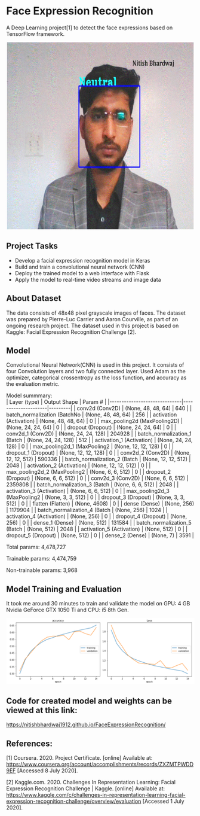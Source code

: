 # Face Expression Recognition
A Deep Learning project[1] to detect the face expressions based on TensorFlow framework.

<p align="center">
  <img width="500" height="500" src="Images\NitishFaceExpression.gif" alt="Sample Face Expression Image">
</p>

## Project Tasks
* Develop a facial expression recognition model in Keras
* Build and train a convolutional neural network (CNN)
* Deploy the trained model to a web interface with Flask
* Apply the model to real-time video streams and image data

## About Dataset
The data consists of 48x48 pixel grayscale images of faces. The dataset was prepared by Pierre-Luc Carrier and Aaron Courville, as part of an ongoing research project. The dataset used in this project is based on Kaggle: Facial Expression Recognition Challenge [2].

## Model
Convolutional Neural Network(CNN) is used in this project. It consists of four Convolution layers and two fully connected layer. Used Adam as the optimizer, categorical crossentropy as the loss function, and accuracy as the evaluation metric.

Model summmary:
  		
| Layer (type)                 | Output Shape        | Param # |
|------------------------------|---------------------|---------|
| conv2d (Conv2D)              | (None, 48, 48, 64)  | 640     |
| batch_normalization (BatchNo | (None, 48, 48, 64)  | 256     |
| activation (Activation)      | (None, 48, 48, 64)  | 0       |
| max_pooling2d (MaxPooling2D) | (None, 24, 24, 64)  | 0       |
| dropout (Dropout)            | (None, 24, 24, 64)  | 0       |
| conv2d_1 (Conv2D)            | (None, 24, 24, 128) | 204928  |
| batch_normalization_1 (Batch | (None, 24, 24, 128) | 512     |
| activation_1 (Activation)    | (None, 24, 24, 128) | 0       |
| max_pooling2d_1 (MaxPooling2 | (None, 12, 12, 128) | 0       |
| dropout_1 (Dropout)          | (None, 12, 12, 128) | 0       |
| conv2d_2 (Conv2D)            | (None, 12, 12, 512) | 590336  |
| batch_normalization_2 (Batch | (None, 12, 12, 512) | 2048    |
| activation_2 (Activation)    | (None, 12, 12, 512) | 0       |
| max_pooling2d_2 (MaxPooling2 | (None, 6, 6, 512)   | 0       |
| dropout_2 (Dropout)          | (None, 6, 6, 512)   | 0       |
| conv2d_3 (Conv2D)            | (None, 6, 6, 512)   | 2359808 |
| batch_normalization_3 (Batch | (None, 6, 6, 512)   | 2048    |
| activation_3 (Activation)    | (None, 6, 6, 512)   | 0       |
| max_pooling2d_3 (MaxPooling2 | (None, 3, 3, 512)   | 0       |
| dropout_3 (Dropout)          | (None, 3, 3, 512)   | 0       |
| flatten (Flatten)            | (None, 4608)        | 0       |
| dense (Dense)                | (None, 256)         | 1179904 |
| batch_normalization_4 (Batch | (None, 256)         | 1024    |
| activation_4 (Activation)    | (None, 256)         | 0       |
| dropout_4 (Dropout)          | (None, 256)         | 0       |
| dense_1 (Dense)              | (None, 512)         | 131584  |
| batch_normalization_5 (Batch | (None, 512)         | 2048    |
| activation_5 (Activation)    | (None, 512)         | 0       |
| dropout_5 (Dropout)          | (None, 512)         | 0       |
| dense_2 (Dense)              | (None, 7)           | 3591    |

Total params: 4,478,727

Trainable params: 4,474,759

Non-trainable params: 3,968

## Model Training and Evaluation
It took me around 30 minutes to train and validate the model on GPU: 4 GB Nvidia GeForce GTX 1050 Ti and CPU: i5 8th Gen. 

<p align="center">
  <img src="Images\Accuracy.png" alt="Accuracy and Loss Graph">
</p>

## Code for created model and weights can be viewed at this link:
https://nitishbhardwaj1912.github.io/FaceExpressionRecognition/


## References:
[1] Coursera. 2020. Project Certificate. [online] Available at: <https://www.coursera.org/account/accomplishments/records/ZXZMTPWDD9EF> [Accessed 8 July 2020].

[2] Kaggle.com. 2020. Challenges In Representation Learning: Facial Expression Recognition Challenge | Kaggle. [online] Available at: <https://www.kaggle.com/c/challenges-in-representation-learning-facial-expression-recognition-challenge/overview/evaluation> [Accessed 1 July 2020].
